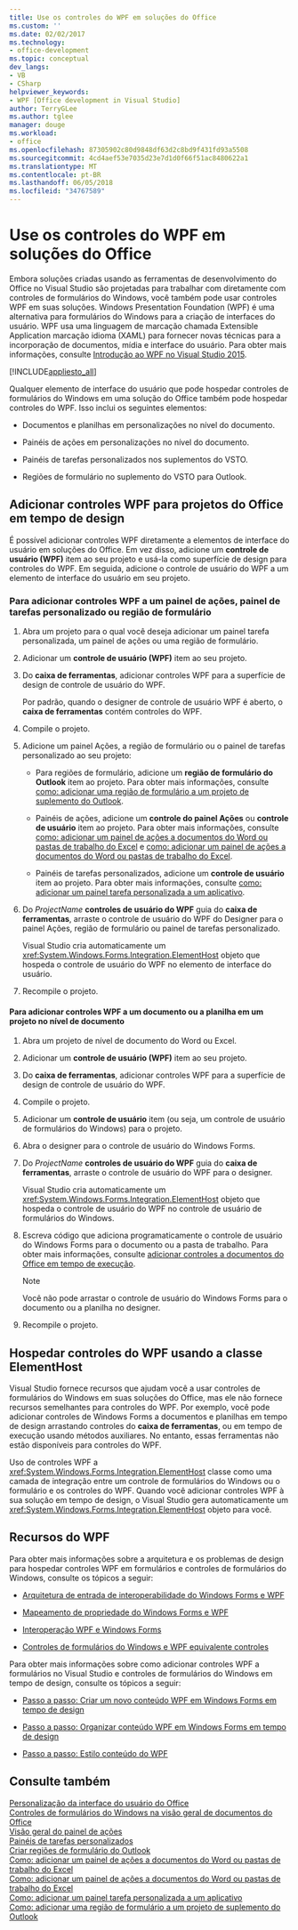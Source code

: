 ```yaml
---
title: Use os controles do WPF em soluções do Office
ms.custom: ''
ms.date: 02/02/2017
ms.technology:
- office-development
ms.topic: conceptual
dev_langs:
- VB
- CSharp
helpviewer_keywords:
- WPF [Office development in Visual Studio]
author: TerryGLee
ms.author: tglee
manager: douge
ms.workload:
- office
ms.openlocfilehash: 87305902c80d9848df63d2c8bd9f431fd93a5508
ms.sourcegitcommit: 4cd4aef53e7035d23e7d1d0f66f51ac8480622a1
ms.translationtype: MT
ms.contentlocale: pt-BR
ms.lasthandoff: 06/05/2018
ms.locfileid: "34767589"
---
```

# <a name="use-wpf-controls-in-office-solutions"></a>Use os controles do WPF em soluções do Office
  Embora soluções criadas usando as ferramentas de desenvolvimento do Office no Visual Studio são projetadas para trabalhar com diretamente com controles de formulários do Windows, você também pode usar controles WPF em suas soluções. Windows Presentation Foundation (WPF) é uma alternativa para formulários do Windows para a criação de interfaces do usuário. WPF usa uma linguagem de marcação chamada Extensible Application marcação idioma (XAML) para fornecer novas técnicas para a incorporação de documentos, mídia e interface do usuário. Para obter mais informações, consulte [Introdução ao WPF no Visual Studio 2015](/dotnet/framework/wpf/getting-started/introduction-to-wpf-in-vs).  
  
 [!INCLUDE[appliesto_all](../vsto/includes/appliesto-all-md.md)]  
  
 Qualquer elemento de interface do usuário que pode hospedar controles de formulários do Windows em uma solução do Office também pode hospedar controles do WPF. Isso inclui os seguintes elementos:  
  
-   Documentos e planilhas em personalizações no nível do documento.  
  
-   Painéis de ações em personalizações no nível do documento.  
  
-   Painéis de tarefas personalizados nos suplementos do VSTO.  
  
-   Regiões de formulário no suplemento do VSTO para Outlook.  
  
## <a name="add-wpf-controls-to-office-projects-at-design-time"></a>Adicionar controles WPF para projetos do Office em tempo de design  
 É possível adicionar controles WPF diretamente a elementos de interface do usuário em soluções do Office. Em vez disso, adicione um **controle de usuário (WPF)** item ao seu projeto e usá-la como superfície de design para controles do WPF. Em seguida, adicione o controle de usuário do WPF a um elemento de interface do usuário em seu projeto.  
  
### <a name="to-add-wpf-controls-to-an-actions-pane-custom-task-pane-or-form-region"></a>Para adicionar controles WPF a um painel de ações, painel de tarefas personalizado ou região de formulário  
  
1.  Abra um projeto para o qual você deseja adicionar um painel tarefa personalizada, um painel de ações ou uma região de formulário.  
  
2.  Adicionar um **controle de usuário (WPF)** item ao seu projeto.  
  
3.  Do **caixa de ferramentas**, adicionar controles WPF para a superfície de design de controle de usuário do WPF.  
  
     Por padrão, quando o designer de controle de usuário WPF é aberto, o **caixa de ferramentas** contém controles do WPF.  
  
4.  Compile o projeto.  
  
5.  Adicione um painel Ações, a região de formulário ou o painel de tarefas personalizado ao seu projeto:  
  
    -   Para regiões de formulário, adicione um **região de formulário do Outlook** item ao projeto. Para obter mais informações, consulte [como: adicionar uma região de formulário a um projeto de suplemento do Outlook](../vsto/how-to-add-a-form-region-to-an-outlook-add-in-project.md).  
  
    -   Painéis de ações, adicione um **controle do painel Ações** ou **controle de usuário** item ao projeto. Para obter mais informações, consulte [como: adicionar um painel de ações a documentos do Word ou pastas de trabalho do Excel](../vsto/how-to-add-an-actions-pane-to-word-documents-or-excel-workbooks.md) e [como: adicionar um painel de ações a documentos do Word ou pastas de trabalho do Excel](../vsto/how-to-add-an-actions-pane-to-word-documents-or-excel-workbooks.md).  
  
    -   Painéis de tarefas personalizados, adicione um **controle de usuário** item ao projeto. Para obter mais informações, consulte [como: adicionar um painel tarefa personalizada a um aplicativo](../vsto/how-to-add-a-custom-task-pane-to-an-application.md).  
  
6.  Do *ProjectName* **controles de usuário do WPF** guia do **caixa de ferramentas**, arraste o controle de usuário do WPF do Designer para o painel Ações, região de formulário ou painel de tarefas personalizado.  
  
     Visual Studio cria automaticamente um <xref:System.Windows.Forms.Integration.ElementHost> objeto que hospeda o controle de usuário do WPF no elemento de interface do usuário.  
  
7.  Recompile o projeto.  
  
#### <a name="to-add-wpf-controls-to-a-document-or-worksheet-in-a-document-level-project"></a>Para adicionar controles WPF a um documento ou a planilha em um projeto no nível de documento  
  
1.  Abra um projeto de nível de documento do Word ou Excel.  
  
2.  Adicionar um **controle de usuário (WPF)** item ao seu projeto.  
  
3.  Do **caixa de ferramentas**, adicionar controles WPF para a superfície de design de controle de usuário do WPF.  
  
4.  Compile o projeto.  
  
5.  Adicionar um **controle de usuário** item (ou seja, um controle de usuário de formulários do Windows) para o projeto.  
  
6.  Abra o designer para o controle de usuário do Windows Forms.  
  
7.  Do *ProjectName* **controles de usuário do WPF** guia do **caixa de ferramentas**, arraste o controle de usuário do WPF para o designer.  
  
     Visual Studio cria automaticamente um <xref:System.Windows.Forms.Integration.ElementHost> objeto que hospeda o controle de usuário do WPF no controle de usuário de formulários do Windows.  
  
8.  Escreva código que adiciona programaticamente o controle de usuário do Windows Forms para o documento ou a pasta de trabalho. Para obter mais informações, consulte [adicionar controles a documentos do Office em tempo de execução](../vsto/adding-controls-to-office-documents-at-run-time.md).  
  
    > [!NOTE]  
    >  Você não pode arrastar o controle de usuário do Windows Forms para o documento ou a planilha no designer.  
  
9. Recompile o projeto.  
  
## <a name="host-wpf-controls-by-using-the-elementhost-class"></a>Hospedar controles do WPF usando a classe ElementHost  
 Visual Studio fornece recursos que ajudam você a usar controles de formulários do Windows em suas soluções do Office, mas ele não fornece recursos semelhantes para controles do WPF. Por exemplo, você pode adicionar controles de Windows Forms a documentos e planilhas em tempo de design arrastando controles do **caixa de ferramentas**, ou em tempo de execução usando métodos auxiliares. No entanto, essas ferramentas não estão disponíveis para controles do WPF.  
  
 Uso de controles WPF a <xref:System.Windows.Forms.Integration.ElementHost> classe como uma camada de integração entre um controle de formulários do Windows ou o formulário e os controles do WPF. Quando você adicionar controles WPF à sua solução em tempo de design, o Visual Studio gera automaticamente um <xref:System.Windows.Forms.Integration.ElementHost> objeto para você.  
  
## <a name="wpf-resources"></a>Recursos do WPF  
 Para obter mais informações sobre a arquitetura e os problemas de design para hospedar controles WPF em formulários e controles de formulários do Windows, consulte os tópicos a seguir:  
  
-   [Arquitetura de entrada de interoperabilidade do Windows Forms e WPF](/dotnet/framework/wpf/advanced/windows-forms-and-wpf-interoperability-input-architecture)  
  
-   [Mapeamento de propriedade do Windows Forms e WPF](/dotnet/framework/wpf/advanced/windows-forms-and-wpf-property-mapping)  
  
-   [Interoperação WPF e Windows Forms](/dotnet/framework/wpf/advanced/wpf-and-windows-forms-interoperation)  
  
-   [Controles de formulários do Windows e WPF equivalente controles](/dotnet/framework/wpf/advanced/windows-forms-controls-and-equivalent-wpf-controls)  
  
 Para obter mais informações sobre como adicionar controles WPF a formulários no Visual Studio e controles de formulários do Windows em tempo de design, consulte os tópicos a seguir:  
  
-   [Passo a passo: Criar um novo conteúdo WPF em Windows Forms em tempo de design](/dotnet/framework/winforms/advanced/walkthrough-creating-new-wpf-content-on-windows-forms-at-design-time)  
  
-   [Passo a passo: Organizar conteúdo WPF em Windows Forms em tempo de design](/dotnet/framework/winforms/advanced/walkthrough-arranging-wpf-content-on-windows-forms-at-design-time)  
  
-   [Passo a passo: Estilo conteúdo do WPF](/dotnet/framework/winforms/advanced/walkthrough-styling-wpf-content)  
  
## <a name="see-also"></a>Consulte também  
 [Personalização da interface do usuário do Office](../vsto/office-ui-customization.md)   
 [Controles de formulários do Windows na visão geral de documentos do Office](../vsto/windows-forms-controls-on-office-documents-overview.md)   
 [Visão geral do painel de ações](../vsto/actions-pane-overview.md)   
 [Painéis de tarefas personalizados](../vsto/custom-task-panes.md)   
 [Criar regiões de formulário do Outlook](../vsto/creating-outlook-form-regions.md)   
 [Como: adicionar um painel de ações a documentos do Word ou pastas de trabalho do Excel](../vsto/how-to-add-an-actions-pane-to-word-documents-or-excel-workbooks.md)   
 [Como: adicionar um painel de ações a documentos do Word ou pastas de trabalho do Excel](../vsto/how-to-add-an-actions-pane-to-word-documents-or-excel-workbooks.md)   
 [Como: adicionar um painel tarefa personalizada a um aplicativo](../vsto/how-to-add-a-custom-task-pane-to-an-application.md)   
 [Como: adicionar uma região de formulário a um projeto de suplemento do Outlook](../vsto/how-to-add-a-form-region-to-an-outlook-add-in-project.md)  
  
  